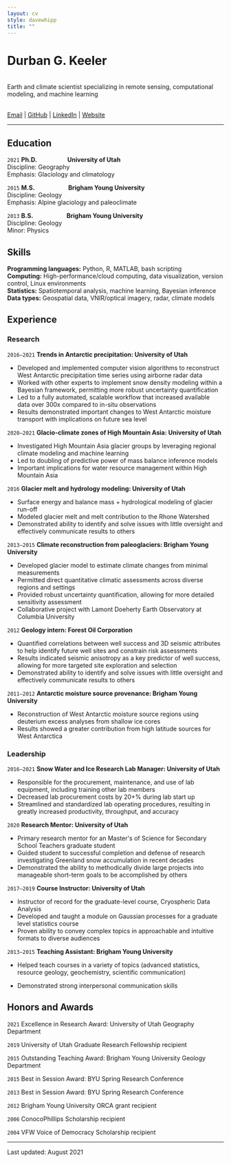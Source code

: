 ```yaml
---
layout: cv
style: davewhipp
title: ""
---
```


# Durban G. Keeler
\
Earth and climate scientist specializing in remote sensing, computational modeling, and machine learning

\
[Email](durban.keeler@gmail.com) \| [GitHub](https://github.com/durbank) \| [LinkedIn](www.linkedin.com/in/durbank) \| [Website](https://durbank.github.io/)
<!-- **Email:** [durban.keeler@gmail.com](durban.keeler@gmail.com) &ensp; &emsp; **Website:** [https://durbank.github.io/](https://durbank.github.io/) \
**Github:** [https://github.com/durbank](https://github.com/durbank) &emsp; **LinkedIn:** [www.linkedin.com/in/durbank](www.linkedin.com/in/durbank) -->

<!-- ## Objective

A _[insert job-specific descriptor]_ position where I can leverage my experience in Earth Sciences, remote sensing, and machine learning. -->

---

## Education

`2021`
**Ph.D.** &emsp;&emsp;&emsp;&emsp;&ensp; **University of Utah**\
Discipline: Geography\
Emphasis: Glaciology and climatology

`2015`
**M.S.** &emsp;&emsp;&emsp;&emsp;&emsp; **Brigham Young University**\
Discipline: Geology\
Emphasis: Alpine glaciology and paleoclimate

`2013`
**B.S.** &emsp;&emsp;&emsp;&emsp;&emsp; **Brigham Young University**\
Discipline: Geology\
Minor: Physics

## Skills

**Programming languages:** Python, R, MATLAB, bash scripting \
**Computing:** High-performance/cloud computing, data visualization, version control, Linux environments \
**Statistics:** Spatiotemporal analysis, machine learning, Bayesian inference \
**Data types:** Geospatial data, VNIR/optical imagery, radar, climate models

## Experience

### Research

`2016–2021`
**Trends in Antarctic precipitation: University of Utah**

- Developed and implemented computer vision algorithms to reconstruct West Antarctic precipitation time series using airborne radar data
- Worked with other experts to implement snow density modeling within a Bayesian framework, permitting more robust uncertainty quantification
- Led to a fully automated, scalable workflow that increased available data over 300x compared to in-situ observations
- Results demonstrated important changes to West Antarctic moisture transport with implications on future sea level
<!-- - Collaboratively worked with experts from other fields, resulting in 5 article submissions -->

`2020–2021`
**Glacio-climate zones of High Mountain Asia: University of Utah**

- Investigated High Mountain Asia glacier groups by leveraging regional climate modeling and machine learning
- Led to doubling of predictive power of mass balance inference models
- Important implications for water resource management within High Mountain Asia

`2016`
**Glacier melt and hydrology modeling: University of Utah**

- Surface energy and balance mass + hydrological modeling of glacier run-off
- Modeled glacier melt and melt contribution to the Rhone Watershed
- Demonstrated ability to identify and solve issues with little oversight and effectively communicate results to others

`2013–2015`
**Climate reconstruction from paleoglaciers: Brigham Young University**

- Developed glacier model to estimate climate changes from minimal measurements
- Permitted direct quantitative climatic assessments across diverse regions and settings
- Provided robust uncertainty quantification, allowing for more detailed sensitivity assessment
- Collaborative project with Lamont Doeherty Earth Observatory at Columbia University

`2012`
**Geology intern: Forest Oil Corporation**

- Quantified correlations between well success and 3D seismic attributes to help identify future well sites and constrain risk assessments
- Results indicated seismic anisotropy as a key predictor of well success, allowing for more targeted site exploration and selection
- Demonstrated ability to identify and solve issues with little oversight and effectively communicate results to others

`2011–2012`
**Antarctic moisture source provenance: Brigham Young University**

- Reconstruction of West Antarctic moisture source regions using deuterium excess analyses from shallow ice cores
- Results showed a greater contribution from high latitude sources for West Antarctica

### Leadership

`2016–2021`
**Snow Water and Ice Research Lab Manager: University of Utah**

- Responsible for the procurement, maintenance, and use of lab equipment, including training other lab members
- Decreased lab procurement costs by 20+% during lab start up
- Streamlined and standardized lab operating procedures, resulting in greatly increased productivity, throughput, and accuracy

`2020`
**Research Mentor: University of Utah**

- Primary research mentor for an Master's of Science for Secondary School Teachers graduate student
- Guided student to successful completion and defense of research investigating Greenland snow accumulation in recent decades
- Demonstrated the ability to methodically divide large projects into manageable short-term goals to be accomplished by others

`2017–2019`
**Course Instructor: University of Utah**

- Instructor of record for the graduate-level course, Cryospheric Data Analysis
- Developed and taught a module on Gaussian processes for a graduate level statistics course
- Proven ability to convey complex topics in approachable and intuitive formats to diverse audiences

`2013–2015`
**Teaching Assistant: Brigham Young University**

- Helped teach courses in a variety of topics (advanced statistics, resource geology, geochemistry, scientific communication)
<!-- - Went beyond minimum requirements (organized study sessions for students, met with them individually, etc.) to help others master the subject matter and succeed in their projects -->
- Demonstrated strong interpersonal communication skills

## Honors and Awards

`2021`
Excellence in Research Award: University of Utah Geography Department

`2019`
University of Utah Graduate Research Fellowship recipient

`2015`
Outstanding Teaching Award: Brigham Young University Geology Department

`2015`
Best in Session Award: BYU Spring Research Conference

`2013`
Best in Session Award: BYU Spring Research Conference

`2012`
Brigham Young University ORCA grant recipient

`2006`
ConocoPhillips Scholarship recipient

`2004`
VFW Voice of Democracy Scholarship recipient

---
Last updated: August 2021
